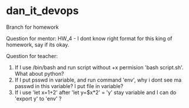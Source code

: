 # dan_it_devops
Branch for homework

Question for mentor:
HW_4 - I dont know right format for this king of homework, say if its okay.

Question for teacher:
1. If I use /bin/bash and run script without +x permision 'bash script.sh'.
What about python?
2. If I put psswd in variable, and run command 'env', why i dont see ma passwd in this variable? I put file in variable?
3. If i use 'let x=1+2' after 'let y=$x*2' = 'y' stay variable and I can do 'export y' to 'env' ?
